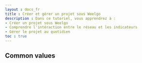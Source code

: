 ```yaml
---
layout : docs_fr
title : Créer et gérer un projet sous Weelgo
description : Dans ce tutoriel, vous apprendrez à : 
- Créer un projet sous Weelgo
- Comprendre l'intéraction entre le réseau et les indicateurs
- Gérer le projet au quotidien
toc : true
---
```



## Common values
